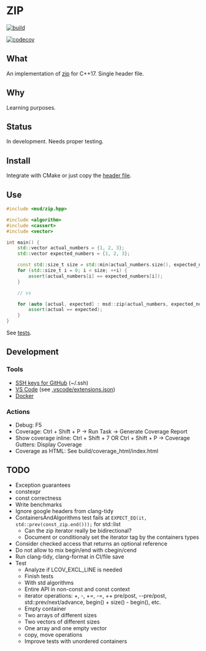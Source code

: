 # ZIP

[![build](https://github.com/andreiavrammsd/cpp-zip/workflows/build/badge.svg)](https://github.com/andreiavrammsd/cpp-zip/actions)

[![codecov](https://codecov.io/github/andreiavrammsd/cpp-zip/graph/badge.svg?token=TBV8ID8QK0)](https://codecov.io/github/andreiavrammsd/cpp-zip)

## What

An implementation of [zip](https://en.cppreference.com/w/cpp/ranges/zip_view) for C++17. Single header file.

## Why

Learning purposes.

## Status

In development. Needs proper testing.

## Install

Integrate with CMake or just copy the [header file](include/msd/zip.hpp).

## Use

```c++
#include <msd/zip.hpp>

#include <algorithm>
#include <cassert>
#include <vector>

int main() {
    std::vector actual_numbers = {1, 2, 3};
    std::vector expected_numbers = {1, 2, 3};

    const std::size_t size = std::min(actual_numbers.size(), expected_numbers.size());
    for (std::size_t i = 0; i < size; ++i) {
        assert(actual_numbers[i] == expected_numbers[i]);
    }

    // vs

    for (auto [actual, expected] : msd::zip(actual_numbers, expected_numbers)) {
        assert(actual == expected);
    }
}

```

See [tests](tests/).

## Development

### Tools
* [SSH keys for GitHub](https://help.ubuntu.com/community/SSH/OpenSSH/Keys) (~/.ssh)
* [VS Code](https://code.visualstudio.com/) (see [.vscode/extensions.json](.vscode/extensions.json))
* [Docker](https://docs.docker.com/engine/install/ubuntu/)

### Actions
* Debug: F5
* Coverage: Ctrl + Shift + P -> Run Task -> Generate Coverage Report
* Show coverage inline: Ctrl + Shift + 7 OR Ctrl + Shift + P -> Coverage Gutters: Display Coverage
* Coverage as HTML: See build/coverage_html/index.html

## TODO

* Exception guarantees
* constexpr
* const correctness
* Write benchmarks
* Ignore google headers from clang-tidy
* ContainersAndAlgorithms test fails at `EXPECT_EQ(it, std::prev(const_zip.end()));` for std::list
    * Can the zip iterator really be bidirectional?
    * Document or conditionaly set the iterator tag by the containers types
* Consider checked access that returns an optional reference
* Do not allow to mix begin/end with cbegin/cend
* Run clang-tidy, clang-format in CI/file save
* Test
    * Analyze if LCOV_EXCL_LINE is needed
    * Finish tests
    * With std algorithms
    * Entire API in non-const and const context
    * iterator operations: +, -, +=, -=, ++ pre/post, --pre/post, std::prev/next/advance, begin() + size() - begin(), etc.
    * Empty container
    * Two arrays of different sizes
    * Two vectors of different sizes
    * One array and one empty vector
    * copy, move operations
    * Improve tests with unordered containers
